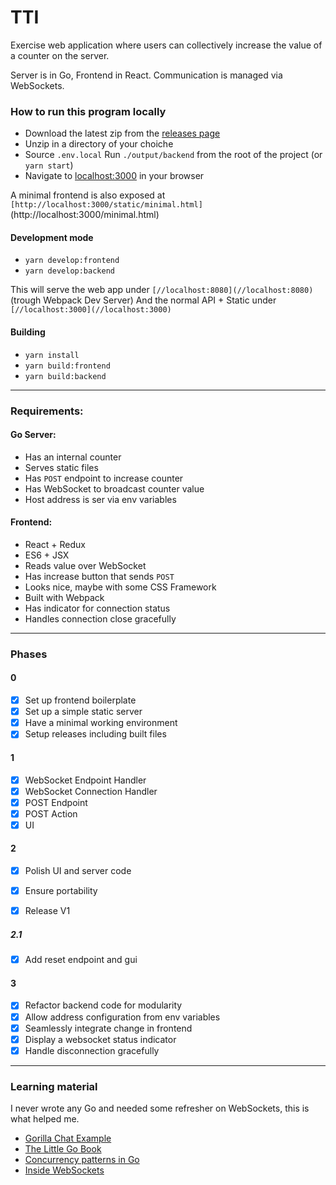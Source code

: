 # TTI 

Exercise web application where users can collectively increase the value of a counter on the server.


Server is in Go, Frontend in React.
Communication is managed via WebSockets.


### How to run this program locally

- Download the latest zip from the [releases page](https://github.com/ghzmdr/TTI/releases)  
- Unzip in a directory of your choiche
- Source `.env.local` Run `./output/backend` from the root of the project (or `yarn start`)
- Navigate to [localhost:3000](http://localhost:3000) in your browser


A minimal frontend is also exposed at `[http://localhost:3000/static/minimal.html]`(http://localhost:3000/minimal.html)

#### Development mode 
- `yarn develop:frontend`
- `yarn develop:backend`

This will serve the web app under `[//localhost:8080](//localhost:8080)` (trough Webpack Dev Server)
And the normal API + Static under `[//localhost:3000](//localhost:3000)` 

#### Building 
- `yarn install`
- `yarn build:frontend`
- `yarn build:backend`


___

### Requirements:

#### Go Server:

- Has an internal counter
- Serves static files
- Has `POST` endpoint to increase counter
- Has WebSocket to broadcast counter value
- Host address is ser via env variables

#### Frontend:

- React + Redux
- ES6 + JSX
- Reads value over WebSocket
- Has increase button that sends `POST`
- Looks nice, maybe with some CSS Framework
- Built with Webpack
- Has indicator for connection status
- Handles connection close gracefully 

___

### Phases

#### 0
- [x] Set up frontend boilerplate
- [x] Set up a simple static server
- [x] Have a minimal working environment
- [x] Setup releases including built files

#### 1
- [x] WebSocket Endpoint Handler
- [x] WebSocket Connection Handler
- [x] POST Endpoint
- [x] POST Action
- [x] UI

#### 2
- [x] Polish UI and server code
- [x] Ensure portability
- [x] Release V1


##### 2.1
- [x] Add reset endpoint and gui


#### 3
- [x] Refactor backend code for modularity
- [x] Allow address configuration from env variables
- [x] Seamlessly integrate change in frontend
- [X] Display a websocket status indicator
- [X] Handle disconnection gracefully

___

### Learning material 

I never wrote any Go and needed some refresher on WebSockets, this is what helped me.

- [Gorilla Chat Example](https://github.com/gorilla/websocket/tree/master/examples/chat)
- [The Little Go Book](http://openmymind.net/The-Little-Go-Book/)
- [Concurrency patterns in Go](https://www.youtube.com/watch?v=YEKjSzIwAdA)
- [Inside WebSockets](https://www.youtube.com/watch?v=YEKjSzIwAdA)
